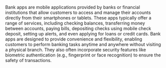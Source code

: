 Bank apps are mobile applications provided by banks or financial institutions that allow customers to access and manage their accounts directly from their smartphones or tablets. These apps typically offer a range of services, including checking balances, transferring money between accounts, paying bills, depositing checks using mobile check deposit, setting up alerts, and even applying for loans or credit cards. Bank apps are designed to provide convenience and flexibility, enabling customers to perform banking tasks anytime and anywhere without visiting a physical branch. They also often incorporate security features like biometric authentication (e.g., fingerprint or face recognition) to ensure the safety of transactions.
